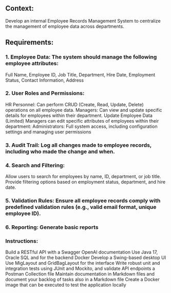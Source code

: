 ## Context: 
Develop an internal Employee Records Management System to centralize the management of employee data across departments.

## Requirements:
### 1. Employee Data: The system should manage the following employee attributes:
Full Name, Employee ID, Job Title, Department, Hire Date, Employment Status, Contact Information, Address

### 2. User Roles and Permissions:
HR Personnel: Can perform CRUD (Create, Read, Update, Delete) operations on all employee data.
Managers: Can view and update specific details for employees within their department.
Update Employee Data (Limited)
Managers can edit specific attributes of employees within their department:
Administrators: Full system access, including configuration settings and managing user permissions

### 3. Audit Trail: Log all changes made to employee records, including who made the change and when.

### 4. Search and Filtering:
Allow users to search for employees by name, ID, department, or job title.
Provide filtering options based on employment status, department, and hire date.

### 5. Validation Rules: Ensure all employee records comply with predefined validation rules (e.g., valid email format, unique employee ID).

### 6. Reporting: Generate basic reports

### Instructions:
Build a RESTful API with a Swagger OpenAI documentation
Use Java 17, Oracle SQL and for the backend Docker
Develop a Swing-based desktop UI
Use MigLayout and GridBagLayout for the interface
Write robust unit and integration tests using JUnit and Mockito, and validate API endpoints a Postman Collection file
Maintain documentation in Markdown files and document your backlog of tasks also in a Markdown file
Create a Docker image that can be executed to test the application locally
